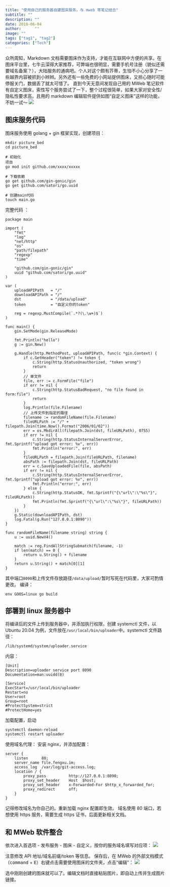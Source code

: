 ```yaml
---
title: "使用自己的服务器自建图床服务，与 mweb 等笔记结合"
subtitle: ""
description: ""
date: 2018-06-04
author:      ""
image: ""
tags: ["tag1", "tag2"]
categories: ["Tech"]
---
```


众所周知，Markdown 文档需要图床作为支持，才能在互联网中方便的共享。在图床平台里，七牛云深得大家推荐，可弊端也很明显，需要手机号注册（貌似还需要域名备案？），大陆服务的通病吧。个人对这个颇有芥蒂，生怕不小心分享了一些越界内容被抓到小辫辫。另外还有一些免费的小网站提供图床，又担心随时可能停服关门，数据丢了就太可惜了。
直到今天无意间发现自己用的 MWeb 笔记软件有自定义图床，索性写个服务尝试了一下，整个过程很简单，如果大家对安全性/隐私性要求高，且用的 markdown 编辑软件提供如图“自定义图床”这样的功能，不妨一试～
![](https://file.fengxu.im/2021/05/15/38c0b8d1-d6af-4044-98f8-15f065702ae5.jpg)

## 图床服务代码

图床服务使用 golang + gin 框架实现，创建项目：

```
mkdir picture_bed
cd picture_bed

# 初始化
项目
go mod init github.com/xxxx/xxxxx

# 下载依赖
go get github.com/gin-gonic/gin
go get github.com/satori/go.uuid

# 创建main代码
touch main.go
```

完整代码 ：

```
package main

import (
	"fmt"
	"log"
	"net/http"
	"os"
	"path/filepath"
	"regexp"
	"time"

	"github.com/gin-gonic/gin"
	uuid "github.com/satori/go.uuid"
)

var (
	uploadAPIPath   = "/"
	downloadAPIPath = "/"
	dst             = "/data/upload"
	token           = "自定义你的token"

	reg = regexp.MustCompile(`.*?(\.\w+)$`)
)

func main() {
	gin.SetMode(gin.ReleaseMode)

	fmt.Println("hello")
	g := gin.New()

	g.Handle(http.MethodPost, uploadAPIPath, func(c *gin.Context) {
		if c.GetHeader("token") != token {
			c.String(http.StatusUnauthorized, "token wrong")
			return
		}
		// 单文件
		file, err := c.FormFile("file")
		if err != nil {
			c.String(http.StatusBadRequest, "no file found in form:file")
			return
		}
		log.Println(file.Filename)
		// 上传文件到指定的路径
		filename := randomFileName(file.Filename)
		fileURLPath := "/" + filepath.Join(time.Now().Format("2006/01/02"))
		err = os.MkdirAll(filepath.Join(dst, fileURLPath), 0755)
		if err != nil {
			c.String(http.StatusInternalServerError, fmt.Sprintf("upload got error: %v", err))
			fmt.Println("error:", err)
		}
		fileURLPath = filepath.Join(fileURLPath, filename)
		absPath := filepath.Join(dst, fileURLPath)
		err = c.SaveUploadedFile(file, absPath)
		if err != nil {
			c.String(http.StatusInternalServerError, fmt.Sprintf("upload got error: %v", err))
			fmt.Println("error:", err)
		} else {
			c.String(http.StatusOK, fmt.Sprintf("{\"url\":\"%s\"}", fileURLPath))
			fmt.Println(fmt.Sprintf("{\"url\":\"%s\"}", fileURLPath))
		}
	})
	g.Static(downloadAPIPath, dst)
	log.Fatal(g.Run("127.0.0.1:8090"))
}

func randomFileName(filename string) string {
	u := uuid.NewV4()

	match := reg.FindAllStringSubmatch(filename, -1)
	if len(match) == 0 {
		return u.String() + filename
	}
	return u.String() + match[0][1]
}
```

其中端口`8090`和上传文件存放路径`/data/upload/`暂时写死在代码里，大家可酌情更改。
编译：

```
env GOOS=linux go build
```

## 部署到 linux 服务器中

将编译后的文件上传到服务器中，并添加执行权限，创建 systemctl 文件，以 Ubuntu 20.04 为例，文件放在`/usr/local/bin/uploader`中。systemctl 文件路径：

```
/lib/systemd/system/uploader.service
```

内容：

```
[Unit]
Description=uploader service port 8090
Documentation=man:uuidd(8)

[Service]
ExecStart=/usr/local/bin/uploader
Restart=no
User=root
Group=root
#ProtectSystem=strict
#ProtectHome=yes
```

加载配置，启动

```
systemctl daemon-reload
systemctl restart uploader
```

使用域名代理：
安装 nginx，并添加配置：

```
server {
    listen      80;
    server_name file.fengxu.im;
    access_log  /var/log/git-access.log;
    location / {
        proxy_pass          http://127.0.0.1:8090;
        proxy_set_header    Host  $host;
        proxy_set_header    x-Forwarded-For $http_x_forwarded_for;
        proxy_redirect      off;
    }
}
```

记得修改域名为你自己的。重新加载 nginx 配置即生效。
域名使用 80 端口，若想使用 https 服务，需要生成 https 证书，后面更新相关文档。

## 和 MWeb 软件整合

依次进入首选项 - 发布服务 - 图床 - 自定义，按你的服务域名填写对应项：
![](https://file.fengxu.im/2021/05/15/a6a9d0ba-518e-472e-adf1-efec18e50505.jpg)

注意修改 API 地址/域名前缀/token 等信息。
保存后，在 MWeb 的外部文档模式（<kbd>command</kbd> + <kbd>E</kbd>）右键点击需要使用图床的文件夹，点击“编辑”：
![](https://file.fengxu.im/2021/05/15/7b3b419b-df78-449a-b5ae-0616abd4d3c5.jpg)

选中刚刚创建的图床就可以了。编辑文档时直接粘贴图片，即自动上传并生成图片链接。
